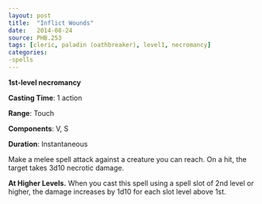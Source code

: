 ```yaml
---
layout: post
title:  "Inflict Wounds"
date:   2014-08-24
source: PHB.253
tags: [cleric, paladin (oathbreaker), level1, necromancy]
categories:
-spells
---
```


**1st-level necromancy**

**Casting Time**: 1 action

**Range**: Touch

**Components**: V, S

**Duration**: Instantaneous

Make a melee spell attack against a creature you can
reach. On a hit, the target takes 3d10 necrotic damage.

**At Higher Levels.** When you cast this spell using a
spell slot of 2nd level or higher, the damage increases by
1d10 for each slot level above 1st.
